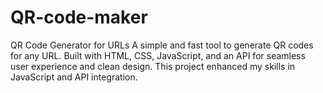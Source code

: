 # QR-code-maker
QR Code Generator for URLs A simple and fast tool to generate QR codes for any URL. Built with HTML, CSS, JavaScript, and an API for seamless user experience and clean design. This project enhanced my skills in JavaScript and API integration.
